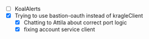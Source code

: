 * [ ] KoalAlerts
* [x] Trying to use bastion-oauth instead of kragleClient
  * [x] Chatting to Attila about correct port logic
  * [x] fixing account service client
